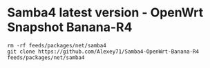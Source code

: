 # Samba4 latest version - OpenWrt Snapshot Banana-R4
```shell
rm -rf feeds/packages/net/samba4
git clone https://github.com/Alexey71/Samba4-OpenWrt-Banana-R4 feeds/packages/net/samba4
```
